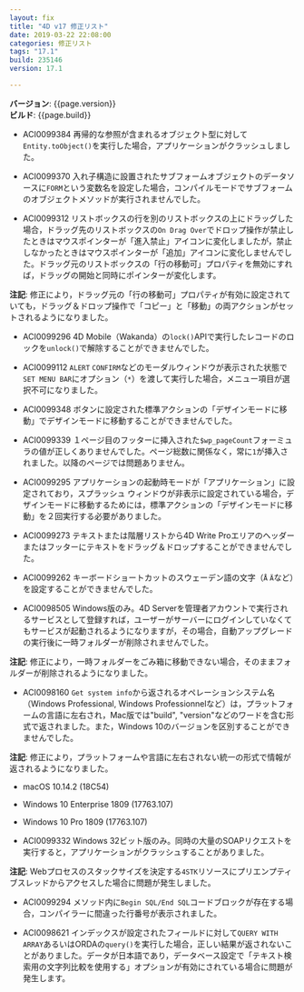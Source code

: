 ```yaml
---
layout: fix
title: "4D v17 修正リスト"
date: 2019-03-22 22:08:00
categories: 修正リスト
tags: "17.1" 
build: 235146
version: 17.1

---
```


**バージョン**: {{page.version}}  
**ビルド**: {{page.build}}  

* ACI0099384 再帰的な参照が含まれるオブジェクト型に対して``Entity.toObject()``を実行した場合，アプリケーションがクラッシュしました。

* ACI0099370 入れ子構造に設置されたサブフォームオブジェクトのデータソースに``FORM``という変数名を設定した場合，コンパイルモードでサブフォームのオブジェクトメソッドが実行されませんでした。

* ACI0099312 リストボックスの行を別のリストボックスの上にドラッグした場合，ドラッグ先のリストボックスの``On Drag Over``でドロップ操作が禁止したときはマウスポインターが「進入禁止」アイコンに変化しましたが，禁止しなかったときはマウスポインターが「追加」アイコンに変化しませんでした。ドラッグ元のリストボックスの「行の移動可」プロパティを無効にすれば，ドラッグの開始と同時にポインターが変化します。

**注記**: 修正により，ドラッグ元の「行の移動可」プロパティが有効に設定されていても，ドラッグ＆ドロップ操作で「コピー」と「移動」の両アクションがセットされるようになりました。

* ACI0099296 4D Mobile（Wakanda）の``lock()``APIで実行したレコードのロックを``unlock()``で解除することができませんでした。 

* ACI0099112 ``ALERT`` ``CONFIRM``などのモーダルウィンドウが表示された状態で``SET MENU BAR``にオプション（``*``）を渡して実行した場合，メニュー項目が選択不可になりました。

* ACI0099348 ボタンに設定された標準アクションの「デザインモードに移動」でデザインモードに移動することができませんでした。

* ACI0099339 １ページ目のフッターに挿入された``$wp_pageCount``フォーミュラの値が正しくありませんでした。ページ総数に関係なく，常に``1``が挿入されました。以降のページでは問題ありません。

* ACI0099295 アプリケーションの起動時モードが「アプリケーション」に設定されており，スプラッシュ
ウィンドウが非表示に設定されている場合，デザインモードに移動するためには，標準アクションの「デザインモードに移動」を２回実行する必要がありました。

* ACI0099273 テキストまたは階層リストから4D Write Proエリアのヘッダーまたはフッターにテキストをドラッグ＆ドロップすることができませんでした。

* ACI0099262 キーボードショートカットのスウェーデン語の文字（``Å`` ``Ä``など）を設定することができませんでした。

* ACI0098505 Windows版のみ。4D Serverを管理者アカウントで実行されるサービスとして登録すれば，ユーザーがサーバーにログインしていなくてもサービスが起動されるようになりますが，その場合，自動アップグレードの実行後に一時フォルダーが削除されませんでした。

**注記**: 修正により，一時フォルダーをごみ箱に移動できない場合，そのままフォルダーが削除されるようになりました。

* ACI0098160 ``Get system info``から返されるオペレーションシステム名（Windows Professional, Windows Professionnelなど）は，プラットフォームの言語に左右され，Mac版では"build", "version"などのワードを含む形式で返されました。また，Windows 10のバージョンを区別することができませんでした。

**注記**: 修正により，プラットフォームや言語に左右されない統一の形式で情報が返されるようになりました。

  * macOS 10.14.2 (18C54)
  * Windows 10 Enterprise 1809 (17763.107)
  * Windows 10 Pro 1809 (17763.107)

* ACI0099332 Windows 32ビット版のみ。同時の大量のSOAPリクエストを実行すると，アプリケーションがクラッシュすることがありました。

**注記**: Webプロセスのスタックサイズを決定する``4STK``リソースにプリエンプティブスレッドからアクセスした場合に問題が発生しました。

* ACI0099294 メソッド内に``Begin SQL/End SQL``コードブロックが存在する場合，コンパイラーに間違った行番号が表示されました。

* ACI0098621 インデックスが設定されたフィールドに対して``QUERY WITH ARRAY``あるいはORDAの``query()``を実行した場合，正しい結果が返されないことがありました。データが日本語であり，データベース設定で「テキスト検索用の文字列比較を使用する」オプションが有効にされている場合に問題が発生します。
